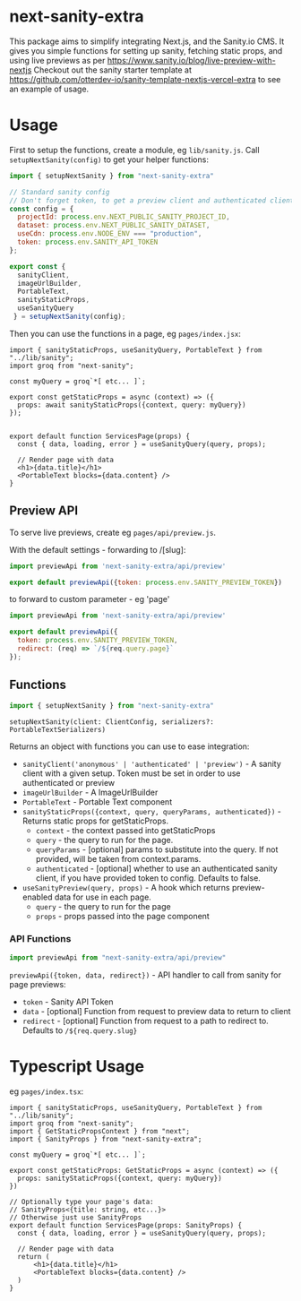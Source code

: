 # next-sanity-extra
This package aims to simplify integrating Next.js, and the Sanity.io CMS.
It gives you simple functions for setting up sanity, fetching static props, and using live previews as per  https://www.sanity.io/blog/live-preview-with-nextjs
Checkout out the sanity starter template at https://github.com/otterdev-io/sanity-template-nextjs-vercel-extra to see an example of usage.

# Usage
First to setup the functions, create a module, eg `lib/sanity.js`. Call `setupNextSanity(config)` to get your helper functions:

```js
import { setupNextSanity } from "next-sanity-extra"

// Standard sanity config
// Don't forget token, to get a preview client and authenticated client
const config = {
  projectId: process.env.NEXT_PUBLIC_SANITY_PROJECT_ID,
  dataset: process.env.NEXT_PUBLIC_SANITY_DATASET,
  useCdn: process.env.NODE_ENV === "production",
  token: process.env.SANITY_API_TOKEN
};

export const {
  sanityClient,
  imageUrlBuilder,
  PortableText,
  sanityStaticProps,
  useSanityQuery
 } = setupNextSanity(config);
```

Then you can use the functions in a page, eg `pages/index.jsx`:

```tsx
import { sanityStaticProps, useSanityQuery, PortableText } from "../lib/sanity";
import groq from "next-sanity";

const myQuery = groq`*[ etc... ]`;

export const getStaticProps = async (context) => ({
  props: await sanityStaticProps({context, query: myQuery})
});
  

export default function ServicesPage(props) {
  const { data, loading, error } = useSanityQuery(query, props);

  // Render page with data
  <h1>{data.title}</h1>
  <PortableText blocks={data.content} />
}
```
## Preview API
To serve live previews, create eg `pages/api/preview.js`.

With the default settings - forwarding to /[slug]:

```js
import previewApi from 'next-sanity-extra/api/preview'

export default previewApi({token: process.env.SANITY_PREVIEW_TOKEN}) 
```

to forward to custom parameter - eg 'page'
```js
import previewApi from 'next-sanity-extra/api/preview'

export default previewApi({
  token: process.env.SANITY_PREVIEW_TOKEN,
  redirect: (req) => `/${req.query.page}`
});
```
## Functions

```js
import { setupNextSanity } from "next-sanity-extra"
```
`setupNextSanity(client: ClientConfig, serializers?: PortableTextSerializers)` 

Returns an object with functions you can use to ease integration:

- `sanityClient('anonymous' | 'authenticated' | 'preview')` - A sanity client with a given setup. Token must be set in order to use authenticated or preview
- `imageUrlBuilder` - A ImageUrlBuilder
- `PortableText` - Portable Text component
- `sanityStaticProps({context, query, queryParams, authenticated})` - Returns static props for getStaticProps.
  - `context` - the context passed into getStaticProps
  - `query` - the query to run for the page.
  - `queryParams` - [optional] params to substitute into the query. If not provided, will be taken from context.params. 
  - `authenticated` - [optional] whether to use an authenticated sanity client, if you have provided token to config. Defaults to false.
- `useSanityPreview(query, props)` - A hook which returns preview-enabled data for use in each page.
  - `query` - the query to run for the page
  - `props` - props passed into the page component

### API Functions
```js
import previewApi from "next-sanity-extra/api/preview"
```
`previewApi({token, data, redirect})` - API handler to call from sanity for page previews:
  - `token` - Sanity API Token
  - `data` - [optional] Function from request to preview data to return to client
  - `redirect` - [optional] Function from request to a path to redirect to. Defaults to `/${req.query.slug}`

# Typescript Usage
eg `pages/index.tsx`:
```tsx
import { sanityStaticProps, useSanityQuery, PortableText } from "../lib/sanity";
import groq from "next-sanity";
import { GetStaticPropsContext } from "next";
import { SanityProps } from "next-sanity-extra";

const myQuery = groq`*[ etc... ]`;

export const getStaticProps: GetStaticProps = async (context) => ({
  props: sanityStaticProps({context, query: myQuery})
})

// Optionally type your page's data: 
// SanityProps<{title: string, etc...}>
// Otherwise just use SanityProps
export default function ServicesPage(props: SanityProps) {
  const { data, loading, error } = useSanityQuery(query, props);

  // Render page with data
  return (
      <h1>{data.title}</h1>
      <PortableText blocks={data.content} />
  )
}
``` 
